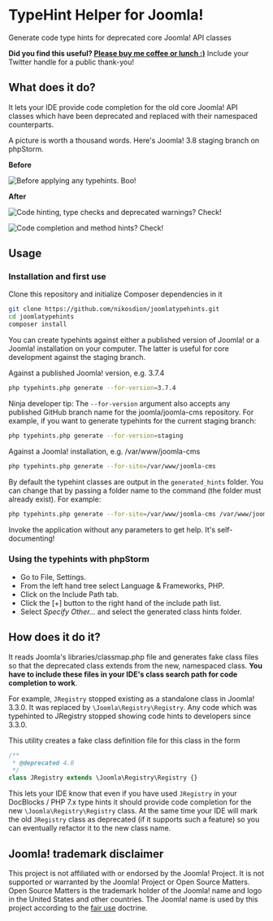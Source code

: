 # TypeHint Helper for Joomla!

Generate code type hints for deprecated core Joomla! API classes

**Did you find this useful? [Please buy me coffee or lunch :)](https://paypal.me/nicholasakeeba)** Include your Twitter handle for a public thank-you!

## What does it do?

It lets your IDE provide code completion for the old core Joomla! API classes which have been deprecated and replaced with their
namespaced counterparts.

A picture is worth a thousand words. Here's Joomla! 3.8 staging branch on phpStorm.

**Before**

![Before applying any typehints. Boo!](https://raw.githubusercontent.com/nikosdion/joomlatypehints/master/docs/before.png)

**After**

![Code hinting, type checks and deprecated warnings? Check!](https://raw.githubusercontent.com/nikosdion/joomlatypehints/master/docs/after_01.png)

![Code completion and method hints? Check!](https://raw.githubusercontent.com/nikosdion/joomlatypehints/master/docs/after_02.png)

## Usage

### Installation and first use

Clone this repository and initialize Composer dependencies in it

```bash
git clone https://github.com/nikosdion/joomlatypehints.git
cd joomlatypehints
composer install
```

You can create typehints against either a published version of Joomla! or a Joomla! installation on your computer. The latter is
useful for core development against the staging branch.

Against a published Joomla! version, e.g. 3.7.4
```bash
php typehints.php generate --for-version=3.7.4
```

Ninja developer tip: The `--for-version` argument also accepts any published GitHub branch name for the joomla/joomla-cms repository. For example, if you want to generate typehints for the current staging branch:

```bash
php typehints.php generate --for-version=staging
``` 

Against a Joomla! installation, e.g. /var/www/joomla-cms
```bash
php typehints.php generate --for-site=/var/www/joomla-cms
```

By default the typehint classes are output in the `generated_hints` folder. You can change that by passing a folder name to the
command (the folder must already exist). For example:
```bash
php typehints.php generate --for-site=/var/www/joomla-cms /var/www/joomla-cms/typehints
```

Invoke the application without any parameters to get help. It's self-documenting!

### Using the typehints with phpStorm

* Go to File, Settings.
* From the left hand tree select Language & Frameworks, PHP.
* Click on the Include Path tab.
* Click the [+] button to the right hand of the include path list.
* Select _Specify Other..._ and select the generated class hints folder.

## How does it do it?

It reads Joomla's libraries/classmap.php file and generates fake class files so that the deprecated class extends from the new,
namespaced class. **You have to include these files in your IDE's class search path for code completion to work**. 

For example, `JRegistry` stopped existing as a standalone class in Joomla! 3.3.0. It was replaced by `\Joomla\Registry\Registry`.
Any code which was typehinted to JRegistry stopped showing code hints to developers since 3.3.0.

This utility creates a fake class definition file for this class in the form
```php
/**
 * @deprecated 4.0
 */
class JRegistry extends \Joomla\Registry\Registry {}
``` 

This lets your IDE know that even if you have used `JRegistry` in your DocBlocks / PHP 7.x type hints it should provide code
completion for the new `\Joomla\Registry\Registry` class. At the same time your IDE will mark the old `JRegistry` class as
deprecated (if it supports such a feature) so you can eventually refactor it to the new class name.

## Joomla! trademark disclaimer

This project is not affiliated with or endorsed by the Joomla! Project. It is not supported or warranted by the Joomla! Project or Open Source Matters. Open Source Matters is the trademark holder of the Joomla! name and logo in the United States and other countries. The Joomla! name is used by this project according to the [fair use](https://en.wikipedia.org/wiki/Fair_use) doctrine.
